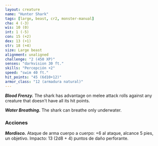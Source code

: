 ```yaml
---
layout: creature
name: "Hunter Shark"
tags: [large, beast, cr2, monster-manual]
cha: 4 (-3)
wis: 10 (0)
int: 1 (-5)
con: 15 (+2)
dex: 13 (+1)
str: 18 (+4)
size: Large beast
alignment: unaligned
challenge: "2 (450 XP)"
senses: "darkvision 30 ft."
skills: "Percepción +2"
speed: "swim 40 ft."
hit_points: "45 (6d10+12)"
armor_class: "12 (armadura natural)"
---
```


***Blood Frenzy.*** The shark has advantage on melee attack rolls against any creature that doesn't have all its hit points.

***Water Breathing.*** The shark can breathe only underwater.

### Acciones

***Mordisco.*** Ataque de arma cuerpo a cuerpo: +6 al ataque, alcance 5 pies, un objetivo. Impacto: 13 (2d8 + 4) puntos de daño perforante.